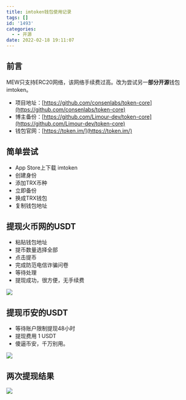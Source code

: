 ```yaml
---
title: imtoken钱包使用记录
tags: []
id: '1493'
categories:
  - - 开源
date: 2022-02-18 19:11:07
---
```


## 前言

MEW只支持ERC20网络，该网络手续费过高。改为尝试另一**部分开源**钱包imtoken。

*   项目地址：[https://github.com/consenlabs/token-core](https://github.com/consenlabs/token-core)
*   博主备份：[https://github.com/Limour-dev/token-core](https://github.com/Limour-dev/token-core)
*   钱包官网：[https://token.im/](https://token.im/)

## 简单尝试

*   App Store上下载 imtoken
*   创建身份
*   添加TRX币种
*   立即备份
*   换成TRX钱包
*   复制钱包地址

## 提现火币网的USDT

*   粘贴钱包地址
*   提币数量选择全部
*   点击提币
*   完成防范电信诈骗问卷
*   等待处理
*   提现成功，很方便，无手续费

![](https://img.limour.top/archives_2023/blog/adc193bca8b2bbb593ba5d846ab3d43.jpg)

## 提现币安的USDT

*   等待账户限制提现48小时
*   提现费用 1 USDT
*   傻逼币安，千万别用。

![](https://img.limour.top/archives_2023/blog/4f0140436c51bb7fd1afe6c66ac7fcb.jpg)

## 两次提现结果

![](https://img.limour.top/archives_2023/blog/8a63e47b484578cc29830a3a7aa7acc.jpg)